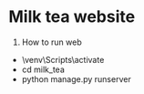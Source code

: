# Milk tea website

1. How to run web
* \venv\Scripts\activate
* cd milk_tea
* python manage.py runserver

